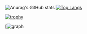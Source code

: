 ![Anurag's GitHub stats](https://github-readme-stats.vercel.app/api?username=Keito777&show_icons=true&theme=radical)
[![Top Langs](https://github-readme-stats.vercel.app/api/top-langs/?username=Keito777&layout=compact&theme=radical)](https://github.com/anuraghazra/github-readme-stats)

[![trophy](https://github-profile-trophy.vercel.app/?username=Keito777&theme=onedark)](https://github.com/ryo-ma/github-profile-trophy)

[![graph](https://github-profile-summary-cards.vercel.app/api/cards/profile-details?username=Keito777&theme=radical)
